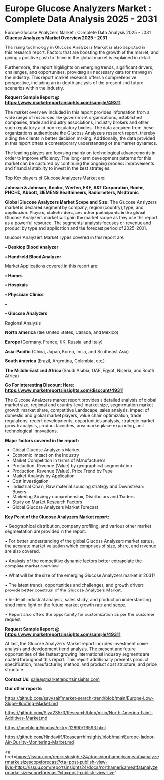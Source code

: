 # Europe Glucose Analyzers Market : Complete Data Analysis 2025 - 2031
Europe Glucose Analyzers Market : Complete Data Analysis 2025 - 2031
<Strong> Glucose Analyzers Market Overview 2025 - 2031</strong>

The rising technology in Glucose Analyzers Market is also depicted in this research report. Factors that are boosting the growth of the market, and giving a positive push to thrive in the global market is explained in detail.

Furthermore, the report highlights on emerging trends, significant drivers, challenges, and opportunities, providing all necessary data for thriving in the industry. This report market research offers a comprehensive perspective, including an in-depth analysis of the present and future scenarios within the industry.

<strong>Request Sample Report @ <a href=https://www.marketreportsinsights.com/sample/49311>https://www.marketreportsinsights.com/sample/49311</a></strong>

The market overview included in this report provides information from a wide range of resources like government organizations, established companies, trade and industry associations, industry brokers and other such regulatory and non-regulatory bodies. The data acquired from these organizations authenticate the Glucose Analyzers research report, thereby aiding the clients in better decision making. Additionally, the data provided in this report offers a contemporary understanding of the market dynamics.

The leading players are focusing mainly on technological advancements in order to improve efficiency. The long-term development patterns for this market can be captured by continuing the ongoing process improvements and financial stability to invest in the best strategies.

Top Key players of Glucose Analyzers Market are:

<strong>Johnson & Johnson, Analox, Werfen, EKF, A&T Corporation, Roche, PHCHD, Abbott, SIEMENS Healthineers, Radiometers, Medtronic</strong>

<strong><b>Global Glucose Analyzers Market Scope and Size:</b></strong>
The Glucose Analyzers market is declared segment by company, region (country), type, and application. Players, stakeholders, and other participants in the global Glucose Analyzers market will gain the market scope as they use the report as a powerful resource. The segmental analysis focuses on revenue and product by type and application and the forecast period of 2025-2031.

Glucose Analyzers Market Types covered in this report are:

<strong>•  Desktop Blood Analyzer

•  Handheld Blood Analyzer</strong>

Market Applications covered in this report are:

<strong>•  Homes

•  Hospitals

•  Physician Clinics

•  

•  Glucose Analyzers</strong> 

Regional Analysis

<strong>North America</strong> (the United States, Canada, and Mexico)

<strong>Europe</strong> (Germany, France, UK, Russia, and Italy)

<strong>Asia-Pacific</strong> (China, Japan, Korea, India, and Southeast Asia)

<strong>South America</strong> (Brazil, Argentina, Colombia, etc.)

<strong>The Middle East and Africa</strong> (Saudi Arabia, UAE, Egypt, Nigeria, and South Africa)

<strong>Go For Interesting Discount Here: <a href=https://www.marketreportsinsights.com/discount/49311>https://www.marketreportsinsights.com/discount/49311</a></strong>

The Glucose Analyzers market report provides a detailed analysis of global market size, regional and country-level market size, segmentation market growth, market share, competitive Landscape, sales analysis, impact of domestic and global market players, value chain optimization, trade regulations, recent developments, opportunities analysis, strategic market growth analysis, product launches, area marketplace expanding, and technological innovations.

<strong><b>Major factors covered in the report:</b></strong>
<ul>
  <li>Global Glucose Analyzers Market </li>
  <li>Economic Impact on the Industry</li>
  <li>Market Competition in terms of Manufacturers</li>
  <li>Production, Revenue (Value) by geographical segmentation</li>
  <li>Production, Revenue (Value), Price Trend by Type</li>
  <li>Market Analysis by Application</li>
  <li>Cost Investigation</li>
  <li>Industrial Chain, Raw material sourcing strategy and Downstream Buyers</li>
  <li>Marketing Strategy comprehension, Distributors and Traders</li>
  <li>Study on Market Research Factors</li>
  <li>Global Glucose Analyzers Market Forecast</li>
</ul>

<strong><b>Key Point of the Glucose Analyzers Market report:</b></strong>

• Geographical distribution, company profiling, and various other market segmentation are provided in the report.

• For better understanding of the global Glucose Analyzers market status, the accurate market valuation which comprises of size, share, and revenue are also covered.

• Analysis of the competitive dynamic factors better extrapolate the complete market overview

• What will be the size of the emerging Glucose Analyzers market in 2031?

• The latest trends, opportunities and challenges, and growth drivers provide better construal of the Glucose Analyzers Market.

• In-detail industrial analysis, sales study, and production understanding shed more light on the future market growth rate and scope.

• Report also offers the opportunity for customization as per the customer request.

<strong>Request Sample Report @ <a href=https://www.marketreportsinsights.com/sample/49311>https://www.marketreportsinsights.com/sample/49311</a></strong>

At last, the Glucose Analyzers Market report includes investment come analysis and development trend analysis. The present and future opportunities of the fastest growing international industry segments are coated throughout this report. This report additionally presents product specification, manufacturing method, and product cost structure, and price structure.

<strong>Contact Us:</strong>
sales@marketreportsinsights.com

<strong>Our other reports:</strong>

<a href=https://github.com/sayysaif/market-search-trend/blob/main/Europe-Low-Slope-Roofing-Market.md>https://github.com/sayysaif/market-search-trend/blob/main/Europe-Low-Slope-Roofing-Market.md</a>

<a href=https://github.com/Siya23553/Research/blob/main/North-America-Paint-Additives-Market.md>https://github.com/Siya23553/Research/blob/main/North-America-Paint-Additives-Market.md</a>

<a href=https://ameblo.jp/hindavi/entry-12890716593.html>https://ameblo.jp/hindavi/entry-12890716593.html</a>

<a href=https://github.com/Hindavii9/ReasearchInsights/blob/main/Europe-Indoor-Air-Quality-Monitoring-Market.md>https://github.com/Hindavii9/ReasearchInsights/blob/main/Europe-Indoor-Air-Quality-Monitoring-Market.md</a>

<a href=https://issuu.com/reportsinsights24/docs/northamericameatfatanalyzermarketsizescopeforecast?cta=post-publish-view-live>https://issuu.com/reportsinsights24/docs/northamericameatfatanalyzermarketsizescopeforecast?cta=post-publish-view-live</a>"
